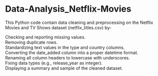# Data-Analysis_Netflix-Movies
This Python code contain data cleaning and preprocessing on the Netflix Movies and TV Shows dataset (netflix_titles.csv) by-  

Checking and reporting missing values.  
Removing duplicate rows.  
Standardizing text values in the type and country columns.  
Converting the date_added column into a proper datetime format.  
Renaming all column headers to lowercase with underscores.  
Fixing data types (e.g., release_year as integer).  
Displaying a summary and sample of the cleaned dataset.  

